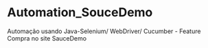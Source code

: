 # Automation_SouceDemo
Automação usando Java-Selenium/ WebDriver/ Cucumber - Feature Compra no site SauceDemo

